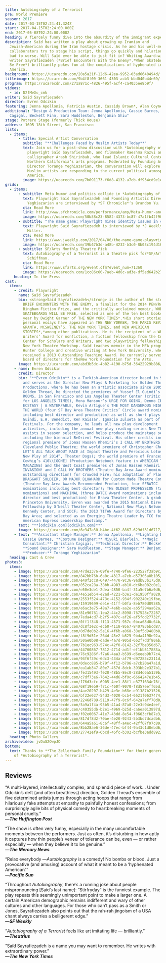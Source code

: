 ```yaml
---
title: Autobiography of a Terrorist
pre: World Premiere
season: 2017
date: 2017-03-15T02:24:41.324Z
start: 2017-04-15T02:24:00.000Z
end: 2017-05-08T02:24:00.000Z
heading: A fiercely funny dive into the absurdity of the immigrant experience
description: Saïd has written a play about growing up Iranian and
  Jewish-American during the Iran hostage crisis. As he and his well-meaning
  collaborators try to stage his script, things go quickly and hilariously from
  bad to worse. Will Saïd ever be able to just fit in? Whiting Award–winning
  writer Sayrafiezadeh (*Brief Encounters With the Enemy*,*When Skateboards Will
  Be Free*) brilliantly pokes fun at the complications of hyphenated identity in
  America.
background: https://ucarecdn.com/20a5a21f-12d6-42ea-9952-03ad6648494d/
titleimage: https://ucarecdn.com/9b4f8f00-3661-4303-acb3-bbd040b44e69/
program: https://ucarecdn.com/271a871c-4826-495f-acf4-ca4035ee8b9f/
videos:
  - id: D2fMvXu_cmk
writer: Saïd Sayrafiezadeh
director: Evren Odcikin
featuring: Jenna Apollonia, Patricia Austin, Cassidy Brown*, Alan Coyne, & Damien Seperi*
additional: "Design & Production Team: Jenna Apollonia, Cassie Barnes, Christian
  Cagigal, Beckett Finn, Sara Huddleston, Benjamin Shiu"
stage: Potrero Stage (formerly Thick House)
address: 1695 18th Street, San Francisco
lists:
  - items:
      - title: Special Artist Conversation
        subtitle: "**Challenges Faced by Muslim Artists Today**"
        text: Join us for a post-show discussion with *Autobiography of a Terrorist*
          playwright Saïd Sayrafiezadeh, and filmmaker Raeshma Razvi and
          calligrapher Arash Shirinbab, who lead Islamic Cultural Center of
          Northern California’s arts programs. Moderated by Founding Artistic
          Director Torange Yeghiazarian, the conversation will explore how
          Muslim artists are responding to the current political atmosphere in
          America.
        image: https://ucarecdn.com/7b091173-f6d8-4132-a7cb-df934cd9e1e4/
grids:
  - items:
      - subtitle: Meta humor and politics collide in *Autobiography of a Terrorist*
        text: Playwright Said Sayrafiezadeh and Founding Artistic Director Torange
          Yeghiazarian are interviewed by *SF Chronicle*‘s Brandon Yu.
        cta: Read More
        link: http://www.sfchronicle.com/performance/amp/Meta-humor-and-politics-collide-in-11073528.php
        image: https://ucarecdn.com/50b38c23-8582-4373-bc87-47a1fb42f900/
      - subtitle: "The name game: Playwright mines identity issues in comic *Terrorist*"
        text: Playwright Said Sayrafiezadeh is interviewed by *J Weekly*‘s Robert Nagler
          Miller.
        cta: Read More
        link: https://www.jweekly.com/2017/04/06/the-name-game-playwright-mines-identity-issues-in-comic-terrorist/
        image: https://ucarecdn.com/39b47b3d-a48b-4232-b3c0-8b03c194d108/
      - subtitle: SF/Arts Monthly Theatre Pick
        text: Autobiography of a Terrorist is a theatre pick for*SF/Arts Monthly*‘s Jean
          Schiffman.
        cta: Read More
        link: https://www.sfarts.org/event.cfm?event_num=71360
        image: https://ucarecdn.com/1cc86c60-7aeb-4d6c-ad3e-df5ed642b27d/
    heading: In the Press
cast:
  items:
    - credit: Playwright
      name: Saïd Sayrafiezadeh
      bio: <strong>Saïd Sayrafiezadeh</strong> is the author of the story collection,
        BRIEF ENCOUNTERS WITH THE ENEMY, a finalist for the 2014 PEN/Robert W.
        Bingham Fiction Prize, and the critically acclaimed memoir, WHEN
        SKATEBOARDS WILL BE FREE, selected as one of the ten best books of the
        year by Dwight Garner of THE NEW YORK TIMES*.*His short stories and
        personal essays have appeared in THE NEW YORKER, THE PARIS REVIEW,
        GRANTA, MCSWEENEY’S, THE NEW YORK TIMES, and NEW AMERICAN
        STORIES*,*among other publications. He is the recipient of a Whiting
        Writers’ Award for nonfiction, a fiction fellowship from the Cullman
        Center for Scholars and Writers, and two playwriting fellowships from
        New York Theatre Workshop. Saïd teaches memoir in the MFA program at
        Hunter College and creative writing at New York University, where he
        received a 2013 Outstanding Teaching Award. He currently serves on the
        board of directors for theNew York Foundation for the Arts.
      image: https://ucarecdn.com/abd3b5dc-4b82-4190-b75d-36422929b886/
    - name: Evren Odcikin
      credit: Director
      bio: "**Evren Odcikin** is a Turkish-American director based in San Francisco
        and serves as the Director New Plays & Marketing for Golden Thread
        Productions, where he has been an artistic associate since 2005. For
        Golden Thread, he directed the premieres of Yussef El Guindi’s LANGUAGE
        ROOMS, in San Francisco and Los Angeles Theater Center (critic’s pick
        for LOS ANGELES TIMES), Mona Mansour’s URGE FOR GOING, Denmo Ibrahim’s
        ECSTASY | A WATERFABLE, Kevin Artigue’s THE MOST DANGEROUS HIGHWAY IN
        THE WORLD (four SF Bay Area Theatre Critics’ Circle award nominations,
        including best director and production) as well as short plays by El
        Guindi, E.H. Benedict, Ken Kaissar, Ignacio Zulueta as part of ReOrient
        Festivals. For the company, he leads all new play development
        activities, including the annual new play reading series New Threads,
        assists in season selection, and helps produce the mainstage season
        including the biennial ReOrient Festival. His other credits include the
        regional premiere of Jonas Hassen Khemiri’s I CALL MY BROTHERS at
        Cleveland Public Theatre; the world premiere of Christopher Chen’s MUTT:
        LET’S ALL TALK ABOUT RACE at Impact Theatre and Ferocious Lotus (“Top
        New Play of 2014”, Theater Dogs); the world premiere of Frances Ya-Chu
        Cowhig’s 410\\[GONE] (Production Notebook feature in AMERICAN THEATRE
        MAGAZINE) and the West Coast premieres of Jonas Hassen Khemiri’s
        INVASION! and I CALL MY BROTHERS (Theatre Bay Area Award nomination for
        outstanding direction) for Crowded Fire; his adaptation of Plautus’s THE
        BRAGGART SOLDIER, OR MAJOR BLOWHARD for Custom Made Theatre Company
        (Theatre Bay Area Awards Recommended Production, four SFBATCC
        nominations including best director); THE OLDEST PROFESSION (two BATCC
        nominations) and MACHINAL (three BATCC Award nominations including best
        director and best production) for Brava Theater Center. A graduate of
        Princeton University, Evren was awarded the 2015 National Director’s
        Fellowship by O’Neill Theater Center, National New Plays Network, the
        Kennedy Center, and SDCF; the 2013 TITAN Award for Directors by Theatre
        Bay Area; and selected as an Emerging Theatre Leader by TCG for their
        American Express Leadership Bootcamp."
      text: "**[odcikin.com](odcikin.com)**"
      image: https://ucarecdn.com/6e347a30-b4be-4f62-8867-629df31d6717/
    - text: "**Assistant Stage Manager:** Jenna Apollonia, **Lighting Designer:**
        Cassie Barnes, **Costume Designer:** Miyuki Bierlein, **Magic
        Consultant:** Christian Cagigal, **Technical Director:** Beckett Finn,
        **Sound Designer:** Sara Huddleston, **Stage Manager:** Benjamin Shiu*,
        **Producer:** Torange Yeghiazarian"
  heading: Cast & Crew
photos3:
  items:
    - image: https://ucarecdn.com/47de2376-09fe-4740-9fe6-223527f3ab9c/
    - image: https://ucarecdn.com/842bb76b-6a0c-4317-a7eb-d57305a8b105/
    - image: https://ucarecdn.com/e40f2cc8-6497-4470-9c36-9adb83b175d0/
    - image: https://ucarecdn.com/052ca28a-38bb-4983-ab10-dc6ba082c0e1/
    - image: https://ucarecdn.com/e50e3de1-2dea-4850-ba4f-31a5e7b6a0d6/
    - image: https://ucarecdn.com/4e51eb54-e2ad-4221-b3e1-de1950ffa020/
    - image: https://ucarecdn.com/2553f524-473c-4152-934f-902240c19fbe/
    - image: https://ucarecdn.com/15919699-de1e-41ff-b0fa-8eb780d89585/
    - image: https://ucarecdn.com/e6ac3e75-48a7-4e6b-aa2e-ab5f294aa62a/
    - image: https://ucarecdn.com/81e96761-1ea2-44c2-8998-767528c72287/
    - image: https://ucarecdn.com/7eda4cd7-b2f5-407c-af26-af5fdd27732f/
    - image: https://ucarecdn.com/0ff1f348-ff13-4571-957c-0bca68d0c64b/
    - image: https://ucarecdn.com/dc8f3e2c-ecb0-4118-9567-8407936bcd87/
    - image: https://ucarecdn.com/0d7de0b2-5e16-4f6b-a068-38ef5d9480b8/
    - image: https://ucarecdn.com/f8f9d51e-264d-45e2-b825-9bda4198e92a/
    - image: https://ucarecdn.com/50ae0b08-dade-4a7d-905d-662f7ddf80ab/
    - image: https://ucarecdn.com/7b1ec963-574c-42f0-8142-32f7be350d67/
    - image: https://ucarecdn.com/44760867-7812-4714-ad1f-ef1bb517883a/
    - image: https://ucarecdn.com/76c9286f-f7a6-4aa3-b599-d6eeeb9b77c4/
    - image: https://ucarecdn.com/94f6f39c-6dc3-434a-af79-d97285c2311d/
    - image: https://ucarecdn.com/0decc885-b79f-4f12-b796-a7cb20a47a1d/
    - image: https://ucarecdn.com/ea1ab347-80e7-457d-8dcb-393bb2e327b1/
    - image: https://ucarecdn.com/fe315493-fe20-48b5-8ec0-28d4d6a5139b/
    - image: https://ucarecdn.com/c7df73e6-7642-44d6-bf0c-6664247e1b45/
    - image: https://ucarecdn.com/176d3cfc-6905-4ee1-88f1-e8771634e76f/
    - image: https://ucarecdn.com/68f19eb9-f71c-460f-9070-f8d57eeff65d/
    - image: https://ucarecdn.com/4ae20207-b429-4e3e-b68e-e91387b21526/
    - image: https://ucarecdn.com/bf22e627-54d3-4020-bcb4-6621f0637474/
    - image: https://ucarecdn.com/2246d709-5119-47f9-8c6f-642a7aff70d0/
    - image: https://ucarecdn.com/5a9a1f4a-95b5-41a4-87a0-22e3c94e4eef/
    - image: https://ucarecdn.com/c40355db-b2e1-4969-b25d-ca6ea013897d/
    - image: https://ucarecdn.com/f02e0067-41e7-43dd-8e54-f0663cfb87e3/
    - image: https://ucarecdn.com/817df8d2-70ae-4e20-9243-5b3bd7dcadb6/
    - image: https://ucarecdn.com/644a5a61-8c6f-48ff-a4ec-42ff07f97c89/
    - image: https://ucarecdn.com/8bb28ae6-36de-47ec-bf44-9a43c1d0ebd6/
    - image: https://ucarecdn.com/27742ef9-6bcd-46fc-b302-bcfbe3add892/
  heading: Photo Gallery
archivevideo: jvDuG2OwpJQ
bottom:
  text: Thanks to **The Zellerbach Family Foundation** for their generous support
    of *Autobiography of a Terrorist*.
---
```

## Reviews

“A multi-layered, intellectually complex, and splendid piece of work… Under Odcikin’s deft (and often breathless) direction, Golden Thread’s ensemble of five determined artists jumps through acting hoops that range from hilariously fake attempts at empathy to painfully honest confessions; from surprisingly agile bits of physical comedy to heartbreaking moments of personal cruelty.”\
**—*The Huffington Post***

“The show is often very funny, especially in the many uncomfortable moments between the performers. Just as often, it’s disturbing in how aptly it captures how thin people’s veneer of tolerance can be, even — or rather especially — when they believe it to be genuine.”\
**—*The Mercury News***

“Relax everybody —*Autobiography* is a comedy! No bombs or blood. Just a provocative (and amusing) account of what it meant to be a ‘hyphenated American’.”\
**—*Pacific Sun***

“Throughout *Autobiography*, there’s a running joke about people mispronouncing \[Said’s last name]: “Stirfryday” is the funniest example. The play repeats this seemingly unimportant point to make a larger one. A certain American demographic remains indifferent and wary of other cultures and other languages. For those who can’t pass as a Smith or Jones, Sayrafiezadeh also points out that the rah-rah jingoism of a USA chant always carries a belligerent edge.”\
**—*SF Weekly***

“*Autobiography of a Terrorist* feels like art imitating life — brilliantly.”\
**—*Theatrius***

“Saïd Sayrafiezadeh is a name you may want to remember. He writes with extraordinary power.”\
**—*The New York Times***